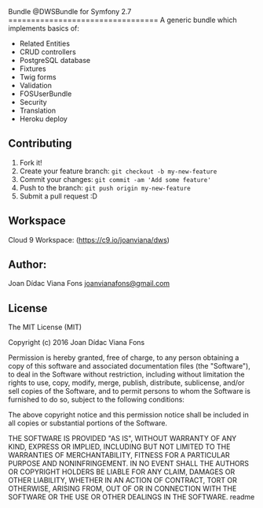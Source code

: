 <snippet>
  <content>
Bundle @DWSBundle for Symfony 2.7
=================================
A generic bundle which implements basics of:

  * Related Entities
  * CRUD controllers
  * PostgreSQL database
  * Fixtures
  * Twig forms
  * Validation
  * FOSUserBundle
  * Security
  * Translation
  * Heroku deploy

## Contributing
1. Fork it!
2. Create your feature branch: `git checkout -b my-new-feature`
3. Commit your changes: `git commit -am 'Add some feature'`
4. Push to the branch: `git push origin my-new-feature`
5. Submit a pull request :D

## Workspace
Cloud 9 Workspace: (https://c9.io/joanviana/dws)

## Author: 		
Joan Dídac Viana Fons <joanvianafons@gmail.com> 

## License
The MIT License (MIT)

Copyright (c) 2016 Joan Dídac Viana Fons

Permission is hereby granted, free of charge, to any person obtaining a copy
of this software and associated documentation files (the "Software"), to deal
in the Software without restriction, including without limitation the rights
to use, copy, modify, merge, publish, distribute, sublicense, and/or sell
copies of the Software, and to permit persons to whom the Software is
furnished to do so, subject to the following conditions:

The above copyright notice and this permission notice shall be included in all
copies or substantial portions of the Software.

THE SOFTWARE IS PROVIDED "AS IS", WITHOUT WARRANTY OF ANY KIND, EXPRESS OR
IMPLIED, INCLUDING BUT NOT LIMITED TO THE WARRANTIES OF MERCHANTABILITY,
FITNESS FOR A PARTICULAR PURPOSE AND NONINFRINGEMENT. IN NO EVENT SHALL THE
AUTHORS OR COPYRIGHT HOLDERS BE LIABLE FOR ANY CLAIM, DAMAGES OR OTHER
LIABILITY, WHETHER IN AN ACTION OF CONTRACT, TORT OR OTHERWISE, ARISING FROM,
OUT OF OR IN CONNECTION WITH THE SOFTWARE OR THE USE OR OTHER DEALINGS IN THE
SOFTWARE.
</content>
  <tabTrigger>readme</tabTrigger>
</snippet>